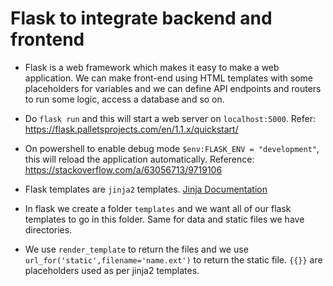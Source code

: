 # Flask to integrate backend and frontend

- Flask is a web framework which makes it easy to make a web application. We can make front-end using HTML templates with some placeholders for variables and we can define API endpoints and routers to run some logic, access a database and so on.

- Do `flask run` and this will start a web server on `localhost:5000`. Refer: https://flask.palletsprojects.com/en/1.1.x/quickstart/

- On powershell to enable debug mode `$env:FLASK_ENV = "development"`, this will reload the application automatically. Reference: https://stackoverflow.com/a/63056713/9719106

- Flask templates are `jinja2` templates. [Jinja Documentation](https://jinja.palletsprojects.com/en/3.0.x/)

- In flask we create a folder `templates` and we want all of our flask templates to go in this folder. Same for data and static files we have directories.

- We use `render_template` to return the files and we use `url_for('static',filename='name.ext')` to return the static file. `{{}}` are placeholders used as per jinja2 templates.

